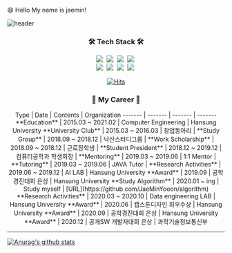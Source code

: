 😄 Hello My name is jaemin!

![header](https://capsule-render.vercel.app/api?type=slice&color=auto&height=150&section=header&text=YOONJAEMIN&fontSize=70&animation=twinkling)

<h3 align="center">🛠 Tech Stack 🛠</h3>

<p align="center"> 
  <img src="https://img.shields.io/badge/Java-007396?style=flat-square&logo=Java&logoColor=white"/></a>&nbsp 
  <img src="https://img.shields.io/badge/Python-3766AB?style=flat-square&logo=Python&logoColor=white"/></a>&nbsp 
  <img src="https://img.shields.io/badge/C-A8B9CC?style=flat-square&logo=C&logoColor=white"/></a>&nbsp 
  <img src="https://img.shields.io/badge/Javascript-ffb13b?style=flat-square&logo=javascript&logoColor=white"/></a>&nbsp 
  <br>
  <img src="https://img.shields.io/badge/Django-092E20?style=flat-square&logo=Django&logoColor=white"/></a>&nbsp 
  <img src="https://img.shields.io/badge/Mysql-E6B91E?style=flat-square&logo=MySql&logoColor=white"/></a>&nbsp 
  <img src="https://img.shields.io/badge/aws-333664?style=flat-square&logo=amazon-aws&logoColor=white"/></a>&nbsp
  <img src="https://img.shields.io/badge/css-1572B6?style=flat-square&logo=css3&logoColor=white"/></a>&nbsp 
</p>

<div align=center>

[![Hits](https://hits.seeyoufarm.com/api/count/incr/badge.svg?url=https%3A%2F%2Fgithub.com%2FJaeMinYooon&count_bg=%2379C83D&title_bg=%23555555&icon=&icon_color=%23E7E7E7&title=hits&edge_flat=false)](https://hits.seeyoufarm.com)

</div>


<h3 align="center">🌱 My Career 🌱</h3>           
<p align="center">
Type | Date | Contents | Organization
------- | ------- | ------- | -------
 **Education** | 2015.03 ~ 2021.02 | Computer Engineering | Hansung University
 **University Club** | 2015.03 ~ 2016.03 | 창업동아리 | 
 **Study Group** | 2018.09 ~ 2018.12 | 낙산스터디그룹 | 
 **Work Scholarship** | 2018.09 ~ 2018.12 | 근로장학생 | 
 **Student President** | 2018.12 ~ 2019.12 | 컴퓨터공학과 학생회장 | 
 **Mentoring** | 2019.03 ~ 2019.06 | 1:1 Mentor | 
 **Tutoring** | 2019.03 ~ 2019.06 | JAVA Tutor | 
 **Research Activities** | 2019.06 ~ 2019.12 | AI LAB | Hansung University
 **Award** | 2019.09 | 공학경진대회 은상 | Hansung University
 **Study Algorithm** | 2020.01 ~ ing | Study myself | [URL](https://github.com/JaeMinYooon/algorithm)
 **Research Activities** | 2020.03 ~ 2020.10 | Data engineering LAB | Hansung University
 **Award** | 2020.06 | 캡스톤디자인 최우수상 | Hansung University
 **Award** | 2020.09 | 공학경진대회 은상 | Hansung University
 **Award** | 2020.12 | 공개SW 개발자대회 은상 | 과학기술정보통신부
 </p>

-----

  [![Anurag's github stats](https://github-readme-stats.vercel.app/api?username=JaeMinYooon)](https://github.com/anuraghazra/github-readme-stats)



<!--
**JaeMinYooon/JaeMinYooon** is a ✨ _special_ ✨ repository because its `README.md` (this file) appears on your GitHub profile.

Here are some ideas to get you started:

- 🔭 I’m currently working on ...
- 🌱 I’m currently learning ...
- 👯 I’m looking to collaborate on ...
- 🤔 I’m looking for help with ...
- 💬 Ask me about ...
- 📫 How to reach me: ...
- 😄 Pronouns: ...
- ⚡ Fun fact: ...
-->
